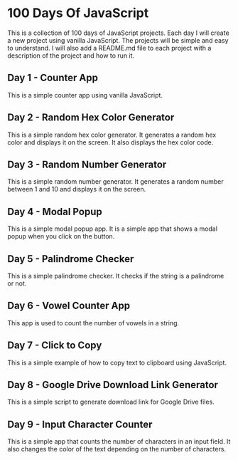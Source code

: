 # 100 Days Of JavaScript

This is a collection of 100 days of JavaScript projects. Each day I will create a new project using vanilla JavaScript. The projects will be simple and easy to understand. I will also add a README.md file to each project with a description of the project and how to run it.

## Day 1 - Counter App

This is a simple counter app using vanilla JavaScript.

## Day 2 - Random Hex Color Generator

This is a simple random hex color generator. It generates a random hex color and displays it on the screen. It also displays the hex color code.

## Day 3 - Random Number Generator

This is a simple random number generator. It generates a random number between 1 and 10 and displays it on the screen.

## Day 4 - Modal Popup

This is a simple modal popup app. It is a simple app that shows a modal popup when you click on the button.

## Day 5 - Palindrome Checker

This is a simple palindrome checker. It checks if the string is a palindrome or not.

## Day 6 - Vowel Counter App

This app is used to count the number of vowels in a string.

## Day 7 - Click to Copy

This is a simple example of how to copy text to clipboard using JavaScript.

## Day 8 - Google Drive Download Link Generator

This is a simple script to generate download link for Google Drive files.

## Day 9 - Input Character Counter

This is a simple app that counts the number of characters in an input field. It also changes the color of the text depending on the number of characters.
